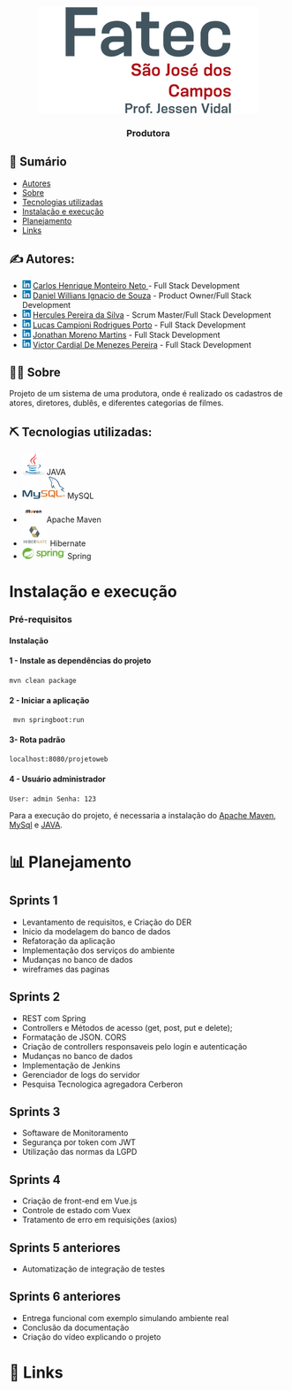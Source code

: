 <p align="center">
  <a href="" rel="noopener">
 <img src="imagem/logo_fatecsjc.png" alt="Project logo"></a>
</p>

<h3 align="center">Produtora</h3>


## 📝 Sumário

- [Autores](#authors)
- [Sobre](#about)
- [Tecnologias utilizadas](#tech_utilizadas)
- [Instalação e execução](#install)
- [Planejamento](#planejamento)
- [Links](#links)

## ✍️ Autores:  <a name = "authors"></a>
- <img src="imagem\linkedln.png" height=15px> [Carlos Henrique Monteiro Neto ](https://www.linkedin.com/in/carlos-henrique-monteiro-neto-b62a0413a/) - Full Stack Development
- <img src="imagem\linkedln.png" height=15px> [Daniel Willians Ignacio de Souza](https://www.linkedin.com/in/danielwisouza/) - Product Owner/Full Stack Development
- <img src="imagem\linkedln.png" height=15px> [Hercules Pereira da Silva](https://www.linkedin.com/in/hercules-pereira-03189711a/) - Scrum Master/Full Stack Development
- <img src="imagem\linkedln.png" height=15px> [Lucas Campioni Rodrigues Porto](https://www.linkedin.com/in/lucascampioni/) - Full Stack Development
- <img src="imagem\linkedln.png" height=15px> [Jonathan Moreno Martins]() - Full Stack Development
- <img src="imagem\linkedln.png" height=15px> [Victor Cardial De Menezes Pereira]() - Full Stack Development

## 🕵🏼 Sobre <a name = "about"></a>

Projeto de um sistema de uma produtora, onde é realizado os cadastros de atores, diretores, dublês, e diferentes categorias de filmes.


## ⛏️ Tecnologias utilizadas:  <a name = "tech_utilizadas"></a>
- [<img src="imagem\java.jpg" height=40px>](https://www.oracle.com/br/Java/) JAVA
- [<img src="imagem\mysql.png" height=40px>](https://www.mysql.com//) MySQL
- [<img src="imagem\maven.jpg" height=40px>](https://maven.apache.org/) Apache Maven
- [<img src="imagem\hibernate.png" height=40px>](https://hibernate.org/) Hibernate
- [<img src="imagem\spring.png" height=20px>](https://spring.io/) Spring


#  Instalação e execução  <a name = "tinstall"></a>
### Pré-requisitos

#### Instalação

#### 1 - Instale as dependências do projeto
```
mvn clean package
```
#### 2 - Iniciar a aplicação
```
 mvn springboot:run
```
#### 3- Rota padrão
```
localhost:8080/projetoweb
```
#### 4 - Usuário administrador
```
User: admin Senha: 123
```
Para a execução do projeto, é necessaria a instalação do [Apache Maven](#tecnologias-utilizadas), [MySql](#tecnologias-utilizadas) e [JAVA](#tecnologias-utilizadas).

# 📊 Planejamento <a name = "planejamento"></a>
## Sprints 1 
- Levantamento de requisitos, e Criação do DER
- Inicio da modelagem do banco de dados
- Refatoração da aplicação
- Implementação dos serviços do ambiente
- Mudanças no banco de dados
- wireframes das paginas

## Sprints 2
- REST com Spring
- Controllers e Métodos de acesso (get, post, put e delete);
- Formatação de JSON. CORS
- Criação de controllers responsaveis pelo login e autenticação
- Mudanças no banco de dados
- Implementação de Jenkins
- Gerenciador de logs do servidor
- Pesquisa Tecnologica agregadora Cerberon

## Sprints 3
- Softaware de Monitoramento
- Segurança por token com JWT
- Utilização das normas da LGPD

## Sprints 4
- Criação de front-end em Vue.js
- Controle de estado com Vuex
- Tratamento de erro em requisições (axios)

## Sprints 5 anteriores
- Automatização de integração de testes

## Sprints 6 anteriores
- Entrega funcional com exemplo simulando ambiente real
- Conclusão da documentação
- Criação do vídeo explicando o projeto

# 💾 Links <a name = "links"></a>



